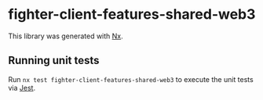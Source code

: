 # fighter-client-features-shared-web3

This library was generated with [Nx](https://nx.dev).

## Running unit tests

Run `nx test fighter-client-features-shared-web3` to execute the unit tests via [Jest](https://jestjs.io).
